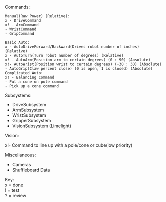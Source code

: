 Commands:

	Manual(Raw Power) (Relative):	
	x - DriveCommand 
	x! - ArmCommand
	- WristCommand
	- GripCommand
	
	Basic Auto:
	x - AutoDriveForward/Backward(Drives robot number of inches) (Relative)
	x - AutoTurn(Turn robot number of degrees) (Relative)
	x! - AutoArm(Position arm to certain degrees) (0 : 90) (Absolute)
	x!- AutoWrist(Position wrist to certain degrees) (-30 : 30) (Absolute)
	- AutoGrip(Claw percent close) (0 is open, 1 is closed) (Absolute)
	Complicated Auto:
	x! - Balancing Command
	- Put a cone on pole command
	- Pick up a cone command
	
Subsystems:

- DriveSubsystem
- ArmSubsystem
- WristSubsystem
- GripperSubsystem
- VisionSubsystem (Limelight)

Vision:

x!- Command to line up with a pole/cone     or cube(low priority)

Miscellaneous:

- Cameras
- Shuffleboard Data

Key: <br>
x = done <br>
! = test <br>
? = review